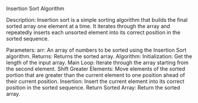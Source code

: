 Insertion Sort Algorithm

Description:
Insertion sort is a simple sorting algorithm that builds the final sorted array one element at a time. It iterates through the array and repeatedly inserts each unsorted element into its correct position in the sorted sequence.

Parameters:
arr: An array of numbers to be sorted using the Insertion Sort algorithm.
Returns:
Returns the sorted array.
Algorithm:
Initialization: Get the length of the input array.
Main Loop: Iterate through the array starting from the second element.
Shift Greater Elements: Move elements of the sorted portion that are greater than the current element to one position ahead of their current position.
Insertion: Insert the current element into its correct position in the sorted sequence.
Return Sorted Array: Return the sorted array.
